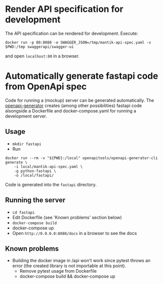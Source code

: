 # Render API specification for development

The API specification can be rendered for development. Execute:

```commandline
docker run -p 80:8080 -e SWAGGER_JSON=/tmp/mantik-api-spec.yaml -v $PWD:/tmp swaggerapi/swagger-ui
```

and open `localhost:80` in a browser.


# Automatically generate fastapi code from OpenApi spec

Code for running a (mockup) server can be generated automatically. The [openapi-generator](https://github.com/OpenAPITools/openapi-generator) creates (among other possibilities) fastapi code alsongside a Dockerfile and docker-compose.yaml for running a development server.

## Usage

 - `mkdir fastapi`
 - Run
```commandline
docker run --rm -v "${PWD}:/local" openapitools/openapi-generator-cli generate \
    -i local/mantik-api-spec.yaml \
    -g python-fastapi \
    -o /local/fastapi/
```

Code is generated into the `fastapi` directory.

## Running the server

 - `cd fastapi`
 - Edit Dockerfile (see 'Known problems' section below)
 - `docker-compose build`
 - docker-compose up
 - Open `http://0.0.0.0:8080/docs` in a browser to see the docs

## Known problems

 - Building the docker image in /api won't work since pytest throws an error (the created library is not importable at this point).
   - Remove pytest usage from Dockerfile
   - docker-compose build && docker-compose up
